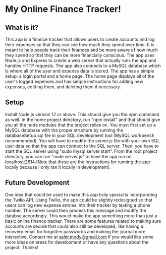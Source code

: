 # My Online Finance Tracker!

## What is it?

This app is a finance tracker that allows users to create accounts and log their expenses so that they can see how much they spend over time. It is meant to help people track their finances and be more aware of how much they spend so that they can be more financially conscious. The app uses Node.js and Express to create a web server that actually runs the app and handles HTTP requests. The app also connects to a MySQL database which is where all of the user and expense data is stored. The app has a simple setup: a login portal and a home page. The home page displays all of the user's logged expenses and has simple instructions for adding new expenses, editting them, and deleting them if necessary.

## Setup

Install Node.js version 12 or above. This should give you the npm command as well. In the home project directory, run "npm install" and that should give you all the node modules that the project relies on. You must first set up a MySQL database with the proper structure by running the databaseSetup.sql file in your SQL development tool (MySQL workbench recommended). You will have to modify the server.js file with your own SQL user data so that the app can connect to the SQL server. Then, you have to start the SQL server using "sudo mysql.server start". From the root project directory, you can run "node server.js" to have the app run on localhost:2814.(Note that these are the instructions for running the app locally because I only ran it locally in development).

## Future Development

One idea that could be used to make this app truly special is incorporating the Twilio API. Using Twilio, the app could be slightly redesigned so that users can log new expense entries into their tracker by texting a phone number. The server could then process this message and modify the databse accordingly. This would make the app something more than just a basic online finance tracker. There are some features related to making sure accounts are secure that could also still be developed, like having a recovery email for forgotten passwords and making the journal more interactive. Contact me at sahir.mody@gmail.com if you would like some more ideas on areas for development or have any questions about the project. Thanks!

